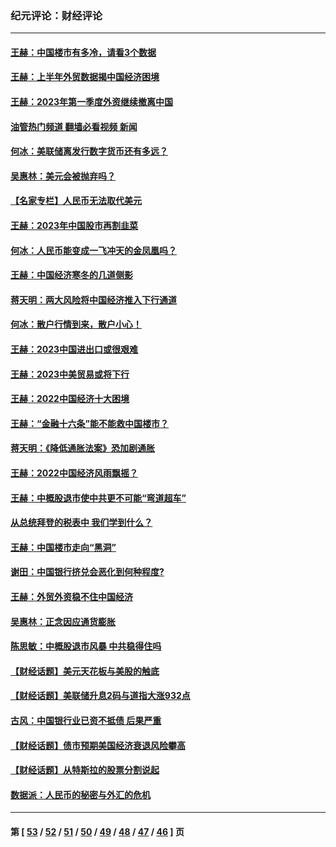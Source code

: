 ### 纪元评论：财经评论
---
#### [王赫：中国楼市有多冷，请看3个数据](../../pages/nsc1026/n14046129.md?08080330) 
#### [王赫：上半年外贸数据揭中国经济困境](../../pages/nsc1026/n14034198.md?08080330) 
#### [王赫：2023年第一季度外资继续撤离中国](../../pages/nsc1026/n13988870.md?08080330) 
#### [油管热门频道 翻墙必看视频 新闻](ok?08080330)
#### [何冰：美联储离发行数字货币还有多远？](../../pages/nsc1026/n13986109.md?08080330) 
#### [吴惠林：美元会被抛弃吗？](../../pages/nsc1026/n13984087.md?08080330) 
#### [【名家专栏】人民币无法取代美元](../../pages/nsc1026/n13974270.md?08080330) 
#### [王赫：2023年中国股市再割韭菜](../../pages/nsc1026/n13965334.md?08080330) 
#### [何冰：人民币能变成一飞冲天的金凤凰吗？](../../pages/nsc1026/n13964999.md?08080330) 
#### [王赫：中国经济寒冬的几道侧影](../../pages/nsc1026/n13932953.md?08080330) 
#### [蒋天明：两大风险将中国经济推入下行通道](../../pages/nsc1026/n13929820.md?08080330) 
#### [何冰：散户行情到来，散户小心！](../../pages/nsc1026/n13928308.md?08080330) 
#### [王赫：2023中国进出口或很艰难](../../pages/nsc1026/n13911515.md?08080330) 
#### [王赫：2023中美贸易或将下行](../../pages/nsc1026/n13899005.md?08080330) 
#### [王赫：2022中国经济十大困境](../../pages/nsc1026/n13883766.md?08080330) 
#### [王赫：“金融十六条”能不能救中国楼市？](../../pages/nsc1026/n13868431.md?08080330) 
#### [蒋天明：《降低通胀法案》恐加剧通胀](../../pages/nsc1026/n13806996.md?08080330) 
#### [王赫：2022中国经济风雨飘摇？](../../pages/nsc1026/n13803207.md?08080330) 
#### [王赫：中概股退市使中共更不可能“弯道超车”](../../pages/nsc1026/n13802858.md?08080330) 
#### [从总统拜登的税表中 我们学到什么？](../../pages/nsc1026/n13773081.md?08080330) 
#### [王赫：中国楼市走向“黑洞”](../../pages/nsc1026/n13770647.md?08080330) 
#### [谢田：中国银行挤兑会恶化到何种程度?](../../pages/nsc1026/n13766965.md?08080330) 
#### [王赫：外贸外资稳不住中国经济](../../pages/nsc1026/n13753933.md?08080330) 
#### [吴惠林：正念因应通货膨胀](../../pages/nsc1026/n13750350.md?08080330) 
#### [陈思敏：中概股退市风暴 中共稳得住吗](../../pages/nsc1026/n13738978.md?08080330) 
#### [【财经话题】美元天花板与美股的触底](../../pages/nsc1026/n13736495.md?08080330) 
#### [【财经话题】美联储升息2码与道指大涨932点](../../pages/nsc1026/n13727377.md?08080330) 
#### [古风：中国银行业已资不抵债 后果严重](../../pages/nsc1026/n13726111.md?08080330) 
#### [【财经话题】债市预期美国经济衰退风险攀高](../../pages/nsc1026/n13698043.md?08080330) 
#### [【财经话题】从特斯拉的股票分割说起](../../pages/nsc1026/n13679733.md?08080330) 
#### [数据派：人民币的秘密与外汇的危机](../../pages/nsc1026/n13667092.md?08080330) 

---
#### 第 [ [53](./53.md?08080330) / [52](./52.md?08080330) / [51](./51.md?08080330) / [50](./50.md?08080330) / [49](./49.md?08080330) / [48](./48.md?08080330) / [47](./47.md?08080330) / [46](./46.md?08080330) ] 页

